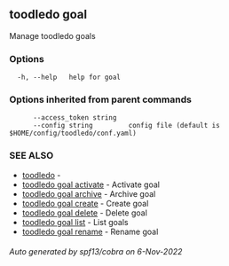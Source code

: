 ## toodledo goal

Manage toodledo goals

### Options

```
  -h, --help   help for goal
```

### Options inherited from parent commands

```
      --access_token string   
      --config string         config file (default is $HOME/config/toodledo/conf.yaml)
```

### SEE ALSO

* [toodledo](toodledo.md)	 - 
* [toodledo goal activate](toodledo_goal_activate.md)	 - Activate goal
* [toodledo goal archive](toodledo_goal_archive.md)	 - Archive goal
* [toodledo goal create](toodledo_goal_create.md)	 - Create goal
* [toodledo goal delete](toodledo_goal_delete.md)	 - Delete goal
* [toodledo goal list](toodledo_goal_list.md)	 - List goals
* [toodledo goal rename](toodledo_goal_rename.md)	 - Rename goal

###### Auto generated by spf13/cobra on 6-Nov-2022
